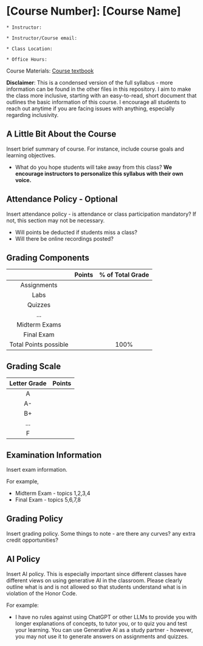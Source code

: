 # [Course Number]: [Course Name] 

    * Instructor:

    * Instructor/Course email:

    * Class Location:

    * Office Hours:

Course Materials: [Course textbook](https://www.google.com/)

**Disclaimer**: This is a condensed version of the full syllabus - more information can be found in the other files in this repository. I aim to make the class more inclusive, starting with an easy-to-read, short document that outlines the basic information of this course. I encourage all students to reach out anytime if you are facing issues with anything, especially regarding inclusivity.

## A Little Bit About the Course
Insert brief summary of course. For instance, include course goals and learning objectives.
* What do you hope students will take away from this class?
**We encourage instructors to personalize this syllabus with their own voice.**

## Attendance Policy - Optional
Insert attendance policy - is attendance or class participation mandatory? If not, this section may not be necessary. 
* Will points be deducted if students miss a class?
* Will there be online recordings posted?

## Grading Components
|  	      | Points | % of Total Grade | 
|:-------:|:-----:|:-----:|  
| Assignments |  |  | 	 
| Labs |  |  | 
| Quizzes  |  |  |
| ...  |  |	 |  
| Midterm Exams  |  |  | 
| Final Exam  |  |  | 
| Total Points possible |  | 100% |

## Grading Scale
|Letter Grade| Points |
|:-----:|:-----:| 
|A|  |   	 
|A-|  |   
|B+|  |  
| ...  |  |	  
| F  |  |  

## Examination Information
Insert exam information. 

For example, 
* Midterm Exam - topics 1,2,3,4
* Final Exam - topics 5,6,7,8

## Grading Policy
Insert grading policy. Some things to note - are there any curves? any extra credit opportunities?

## AI Policy
Insert AI policy. This is especially important since different classes have different views on using generative AI in the classroom. Please clearly outline what is and is not allowed so that students understand what is in violation of the Honor Code. 

For example: 
*  I have no rules against using ChatGPT or other LLMs to provide you with longer explanations of concepts, to tutor you, or to quiz you and test your learning. You can use Generative AI as a study partner - however, you may not use it to generate answers on assignments and quizzes.

